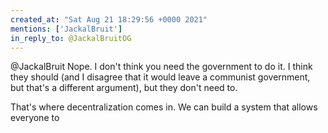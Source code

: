 ```yaml
---
created_at: "Sat Aug 21 18:29:56 +0000 2021"
mentions: ['JackalBruit']
in_reply_to: @JackalBruitOG
---
```


@JackalBruit Nope. I don't think you need the government to do it. I think they should (and I disagree that it would leave a communist government, but that's a different argument), but they don't need to. 

That's where decentralization comes in. We can build a system that allows everyone to
